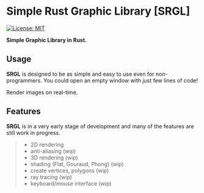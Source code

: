 # Simple Rust Graphic Library [SRGL]

[![License: MIT](https://img.shields.io/badge/License-MIT-yellow.svg)](https://opensource.org/licenses/MIT)

**Simple Graphic Library in Rust.**

## Usage

**SRGL** is designed to be as simple and easy to use even for non-programmers. You could open an empty window with just 
few lines of code!

Render images on real-time.

## Features

**SRGL** is in a very early stage of development and many of the 
features are still work in progress.

> - 2D rendering 
> - anti-aliasing (wip)
> - 3D rendering (wip)
> - shading (Flat, Gouraud, Phong) (wip)
> - create vertices, polygons (wip)
> - ray tracing (wip)
> - keyboard/mouse interface (wip)

